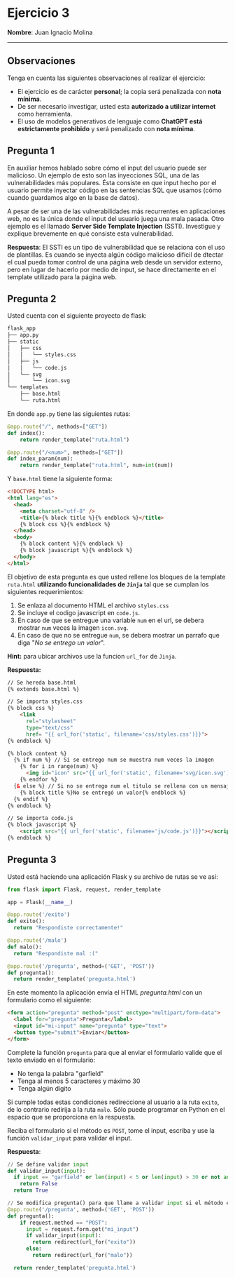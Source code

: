 # Ejercicio 3

**Nombre**: Juan Ignacio Molina

---
## Observaciones
Tenga en cuenta las siguientes observaciones al realizar el ejercicio:

- El ejercicio es de carácter **personal**; la copia será penalizada con **nota mínima**.
- De ser necesario investigar, usted esta **autorizado a utilizar internet** como herramienta.
- El uso de modelos generativos de lenguaje como **ChatGPT está estrictamente prohibido** y será penalizado con **nota mínima**. 

## Pregunta 1
En auxiliar hemos hablado sobre cómo el input del usuario puede ser malicioso. Un ejemplo de esto son las inyecciones SQL, una de las vulnerabilidades más populares. Ésta consiste en que input hecho por el usuario permite inyectar código en las sentencias SQL que usamos (cómo cuando guardamos algo en la base de datos).

A pesar de ser una de las vulnerabilidades más recurrentes en aplicaciones web, no es la única donde el input del usuario juega una mala pasada. Otro ejemplo es el llamado **Server Side Template Injection** (SSTI). Investigue y explique brevemente en qué consiste esta vulnerabilidad.

**Respuesta**: El SSTI es un tipo de vulnerabilidad que se relaciona con el uso de plantillas. Es cuando se inyecta algún código malicioso difícil de dtectar el cual pueda tomar control de una página web desde un servidor externo, pero en lugar de hacerlo por medio de input, se hace directamente en el template utilizado para la página web. 


## Pregunta 2

Usted cuenta con el siguiente proyecto de flask:
```bash
flask_app
├── app.py
├── static
│   ├── css
│   │   └── styles.css
│   ├── js
│   │   └── code.js
│   └── svg
│       └── icon.svg
└── templates
    ├── base.html
    └── ruta.html
```
En donde `app.py` tiene las siguientes rutas:
```python
@app.route("/", methods=["GET"])
def index():
    return render_template("ruta.html")

@app.route("/<num>", methods=["GET"])
def index_param(num):
    return render_template("ruta.html", num=int(num))
```
Y `base.html` tiene la siguiente forma:
```html
<!DOCTYPE html>
<html lang="es">
  <head>
    <meta charset="utf-8" />
    <title>{% block title %}{% endblock %}</title>
    {% block css %}{% endblock %}
  </head>
  <body>
    {% block content %}{% endblock %}
    {% block javascript %}{% endblock %}
  </body>
</html>
```

El objetivo de esta pregunta es que usted rellene los bloques de la template `ruta.html` **utilizando funcionalidades de `Jinja`** tal que se cumplan los siguientes requerimientos:

1. Se enlaza al documento HTML el archivo `styles.css`
2. Se incluye el codigo javascript en `code.js`.
3. En caso de que se entregue una variable `num` en el url, se debera mostrar `num` veces la imagen `icon.svg`.
4. En caso de que no se entregue `num`, se debera mostrar un parrafo que diga "*No se entrego un valor*".

**Hint:** para ubicar archivos use la funcion `url_for` de `Jinja`.

**Respuesta:**

```html
// Se hereda base.html
{% extends base.html %}

// Se importa styles.css
{% block css %}
    <link 
      rel="stylesheet" 
      type="text/css" 
      href= "{{ url_for('static', filename='css/styles.css')}}">
{% endblock %}

{% block content %}
  {% if num %} // Si se entrego num se muestra num veces la imagen
    {% for i in range(num) %}
      <img id="icon" src="{{ url_for('static', filename='svg/icon.svg') }}"/>
    {% endfor %}
  {& else %} // Si no se entrego num el titulo se rellena con un mensaje
    {% block title %}No se entregó un valor{% endblock %}  
  {% endif %}
{% endblock %}

// Se importa code.js
{% block javascript %}
    <script src="{{ url_for('static', filename='js/code.js')}}"></script>
{% endblock %}
```


## Pregunta 3
Usted está haciendo una aplicación Flask y su archivo de rutas se ve así:

```python
from flask import Flask, request, render_template

app = Flask(__name__)

@app.route('/exito')
def exito():
  return "Respondiste correctamente!"

@app.route('/malo')
def malo():
  return "Respondiste mal :("

@app.route('/pregunta', method=('GET', 'POST'))
def pregunta():
  return render_template('pregunta.html')
```

En este momento la aplicación envía el HTML *pregunta.html* con un formulario como el siguiente:

```html
<form action="pregunta" method="post" enctype="multipart/form-data">
  <label for="pregunta">Pregunta</label>
  <input id="mi-input" name="pregunta" type="text">
  <button type="submit">Enviar</button>
</form>
```

Complete la función `pregunta` para que al enviar el formulario valide que el texto enviado en el formulario:
- No tenga la palabra "garfield"
- Tenga al menos 5 caracteres y máximo 30
- Tenga algún dígito

Si cumple todas estas condiciones redireccione al usuario a la ruta `exito`, de lo contrario redirija a la ruta `malo`. Sólo puede programar en Python en el espacio que se proporciona en la respuesta.

Reciba el formulario si el método es `POST`, tome el input, escriba y use la función `validar_input` para validar el input.

**Respuesta**: 

```python
// Se define validar input
def validar_input(input):
  if input == "garfield" or len(input) < 5 or len(input) > 30 or not any(c.isdigit() for c in input)
    return False
  return True

// Se modifica pregunta() para que llame a validar input si el método es 'POST'
@app.route('/pregunta', method=('GET', 'POST'))
def pregunta():
    if request.method == "POST":
      input = request.form.get("mi_input")
      if validar_input(input):
        return redirect(url_for("exito"))
      else:
        return redirect(url_for("malo"))

  return render_template('pregunta.html')

```
